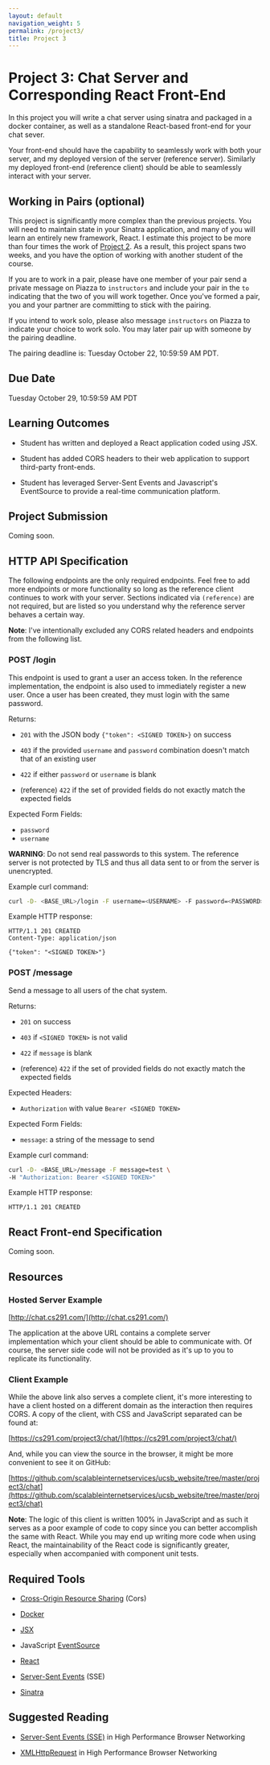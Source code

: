 ```yaml
---
layout: default
navigation_weight: 5
permalink: /project3/
title: Project 3
---
```


# Project 3: Chat Server and Corresponding React Front-End

In this project you will write a chat server using sinatra and packaged in a
docker container, as well as a standalone React-based front-end for your chat
sever.

Your front-end should have the capability to seamlessly work with both your
server, and my deployed version of the server (reference server). Similarly my
deployed front-end (reference client) should be able to seamlessly interact
with your server.


## Working in Pairs (optional)

This project is significantly more complex than the previous projects. You will
need to maintain state in your Sinatra application, and many of you will learn
an entirely new framework, React. I estimate this project to be more than four
times the work of [Project 2](/project2/). As a result, this project spans two
weeks, and you have the option of working with another student of the course.

If you are to work in a pair, please have one member of your pair send a
private message on Piazza to `instructors` and include your pair in the `to`
indicating that the two of you will work together. Once you've formed a pair,
you and your partner are committing to stick with the pairing.

If you intend to work solo, please also message `instructors` on Piazza to
indicate your choice to work solo. You may later pair up with someone by the
pairing deadline.

The pairing deadline is: Tuesday October 22, 10:59:59 AM PDT.


## Due Date

Tuesday October 29, 10:59:59 AM PDT


## Learning Outcomes

* Student has written and deployed a React application coded using JSX.

* Student has added CORS headers to their web application to support
  third-party front-ends.

* Student has leveraged Server-Sent Events and Javascript's EventSource to
  provide a real-time communication platform.


## Project Submission

Coming soon.


## HTTP API Specification

The following endpoints are the only required endpoints. Feel free to add more
endpoints or more functionality so long as the reference client continues to
work with your server. Sections indicated via `(reference)` are not required,
but are listed so you understand why the reference server behaves a certain
way.

__Note__: I've intentionally excluded any CORS related headers and endpoints
from the following list.

### POST /login

This endpoint is used to grant a user an access token. In the reference
implementation, the endpoint is also used to immediately register a new
user. Once a user has been created, they must login with the same password.

Returns:

* `201` with the JSON body `{"token": <SIGNED TOKEN>}` on success

* `403` if the provided `username` and `password` combination doesn't match
  that of an existing user

* `422` if either `password` or `username` is blank

* (reference) `422` if the set of provided fields do not exactly match the
  expected fields

Expected Form Fields:

* `password`
* `username`

__WARNING__: Do not send real passwords to this system. The reference server is
not protected by TLS and thus all data sent to or from the server is
unencrypted.

Example curl command:

```sh
curl -D- <BASE_URL>/login -F username=<USERNAME> -F password=<PASSWORD>
```

Example HTTP response:

```
HTTP/1.1 201 CREATED
Content-Type: application/json

{"token": "<SIGNED TOKEN>"}
```

### POST /message

Send a message to all users of the chat system.

Returns:

* `201` on success

* `403` if `<SIGNED TOKEN>` is not valid

* `422` if `message` is blank

* (reference) `422` if the set of provided fields do not exactly match the
  expected fields

Expected Headers:

* `Authorization` with value `Bearer <SIGNED TOKEN>`

Expected Form Fields:

* `message`: a string of the message to send

Example curl command:

```sh
curl -D- <BASE_URL>/message -F message=test \
-H "Authorization: Bearer <SIGNED TOKEN>"
```

Example HTTP response:

```
HTTP/1.1 201 CREATED
```


## React Front-end Specification

Coming soon.


## Resources

### Hosted Server Example

[http://chat.cs291.com/](http://chat.cs291.com/)

The application at the above URL contains a complete server implementation
which your client should be able to communicate with. Of course, the server
side code will not be provided as it's up to you to replicate its
functionality.

### Client Example

While the above link also serves a complete client, it's more interesting to
have a client hosted on a different domain as the interaction then requires
CORS. A copy of the client, with CSS and JavaScript separated can be found at:

[https://cs291.com/project3/chat/](https://cs291.com/project3/chat/)

And, while you can view the source in the browser, it might be more convenient
to see it on GitHub:

[https://github.com/scalableinternetservices/ucsb_website/tree/master/project3/chat](https://github.com/scalableinternetservices/ucsb_website/tree/master/project3/chat)

__Note__: The logic of this client is written 100% in JavaScript and as such it
serves as a poor example of code to copy since you can better accomplish the
same with React. While you may end up writing more code when using React, the
maintainability of the React code is significantly greater, especially when
accompanied with component unit tests.


## Required Tools

* [Cross-Origin Resource Sharing](https://developer.mozilla.org/en-US/docs/Web/HTTP/CORS) (Cors)

* [Docker](https://www.docker.com/products/docker-desktop)

* [JSX](https://reactjs.org/docs/introducing-jsx.html)

* JavaScript [EventSource](https://developer.mozilla.org/en-US/docs/Web/API/EventSource)

* [React](https://reactjs.org)

* [Server-Sent Events](https://www.w3.org/TR/eventsource/) (SSE)

* [Sinatra](http://sinatrarb.com/)


## Suggested Reading

* [Server-Sent Events (SSE)](https://hpbn.co/server-sent-events-sse/) in High Performance Browser Networking

* [XMLHttpRequest](https://hpbn.co/xmlhttprequest/) in High Performance Browser Networking
